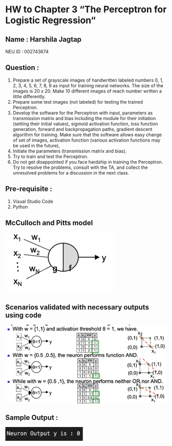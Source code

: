 # HW to Chapter 3 “The Perceptron for Logistic Regression“

## Name : Harshila Jagtap 

NEU ID : 002743674 

## Question :

1. Prepare a set of grayscale images of handwritten labeled numbers 0, 1, 2, 3, 4, 5, 6, 7, 8, 9 as input for training neural networks. The size of the images is 20 x 20. Make 10 different images of reach number written a little differently.
2. Prepare some test images (not labeled) for testing the trained Perceptron.
3. Develop the software for the Perceptron with input, parameters as transmission matrix and bias including the module for their initiation (setting their initial values), sigmoid activation function, loss function generation, forward and backpropagation paths, gradient descent algorithm for training. Make sure that the software allows easy change of set of images, activation function (various activation functions may be used in the future),
4. Initiate the parameters (transmission matrix and bias).
5. Try to train and test the Perceptron.
6. Do not get disappointed if you face hardship in training the Perceptron. Try to resolve the problems, consult with the TA, and collect the unresolved problems for a discussion in the next class.

## Pre-requisite :

1. Visual Studio Code
2. Python

## McCulloch and Pitts model

![Model](https://github.com/harshilaNEU/Neural_Networks/blob/main/Reference_Images/McCulloch_and_Pitts_Model.png)

## Scenarios validated with necessary outputs using code
![Scenario](https://github.com/harshilaNEU/Neural_Networks/blob/main/Reference_Images/Scenario.png)

## Sample Output :
![Output](https://github.com/harshilaNEU/Neural_Networks/blob/main/Reference_Images/output.png)


